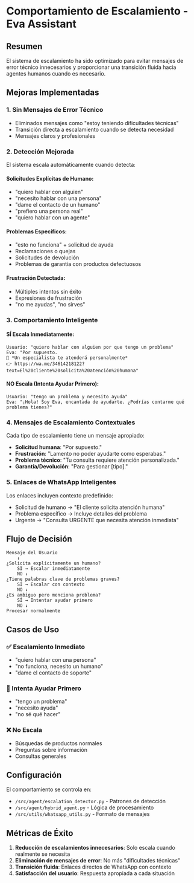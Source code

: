 # Comportamiento de Escalamiento - Eva Assistant

## Resumen
El sistema de escalamiento ha sido optimizado para evitar mensajes de error técnico innecesarios y proporcionar una transición fluida hacia agentes humanos cuando es necesario.

## Mejoras Implementadas

### 1. **Sin Mensajes de Error Técnico**
- Eliminados mensajes como "estoy teniendo dificultades técnicas"
- Transición directa a escalamiento cuando se detecta necesidad
- Mensajes claros y profesionales

### 2. **Detección Mejorada**
El sistema escala automáticamente cuando detecta:

#### Solicitudes Explícitas de Humano:
- "quiero hablar con alguien"
- "necesito hablar con una persona"
- "dame el contacto de un humano"
- "prefiero una persona real"
- "quiero hablar con un agente"

#### Problemas Específicos:
- "esto no funciona" + solicitud de ayuda
- Reclamaciones o quejas
- Solicitudes de devolución
- Problemas de garantía con productos defectuosos

#### Frustración Detectada:
- Múltiples intentos sin éxito
- Expresiones de frustración
- "no me ayudas", "no sirves"

### 3. **Comportamiento Inteligente**

#### SÍ Escala Inmediatamente:
```
Usuario: "quiero hablar con alguien por que tengo un problema"
Eva: "Por supuesto. 
💬 *Un especialista te atenderá personalmente*
👉 https://wa.me/34614218122?text=El%20cliente%20solicita%20atención%20humana"
```

#### NO Escala (Intenta Ayudar Primero):
```
Usuario: "tengo un problema y necesito ayuda"
Eva: "¡Hola! Soy Eva, encantada de ayudarte. ¿Podrías contarme qué problema tienes?"
```

### 4. **Mensajes de Escalamiento Contextuales**

Cada tipo de escalamiento tiene un mensaje apropiado:

- **Solicitud humana**: "Por supuesto."
- **Frustración**: "Lamento no poder ayudarte como esperabas."
- **Problema técnico**: "Tu consulta requiere atención personalizada."
- **Garantía/Devolución**: "Para gestionar [tipo]."

### 5. **Enlaces de WhatsApp Inteligentes**

Los enlaces incluyen contexto predefinido:
- Solicitud de humano → "El cliente solicita atención humana"
- Problema específico → Incluye detalles del problema
- Urgente → "Consulta URGENTE que necesita atención inmediata"

## Flujo de Decisión

```
Mensaje del Usuario
    ↓
¿Solicita explícitamente un humano?
    SÍ → Escalar inmediatamente
    NO ↓
¿Tiene palabras clave de problemas graves?
    SÍ → Escalar con contexto
    NO ↓
¿Es ambiguo pero menciona problema?
    SÍ → Intentar ayudar primero
    NO ↓
Procesar normalmente
```

## Casos de Uso

### ✅ Escalamiento Inmediato
- "quiero hablar con una persona"
- "no funciona, necesito un humano"
- "dame el contacto de soporte"

### 🤔 Intenta Ayudar Primero
- "tengo un problema"
- "necesito ayuda"
- "no sé qué hacer"

### ❌ No Escala
- Búsquedas de productos normales
- Preguntas sobre información
- Consultas generales

## Configuración

El comportamiento se controla en:
- `/src/agent/escalation_detector.py` - Patrones de detección
- `/src/agent/hybrid_agent.py` - Lógica de procesamiento
- `/src/utils/whatsapp_utils.py` - Formato de mensajes

## Métricas de Éxito

1. **Reducción de escalamientos innecesarios**: Solo escala cuando realmente se necesita
2. **Eliminación de mensajes de error**: No más "dificultades técnicas"
3. **Transición fluida**: Enlaces directos de WhatsApp con contexto
4. **Satisfacción del usuario**: Respuesta apropiada a cada situación